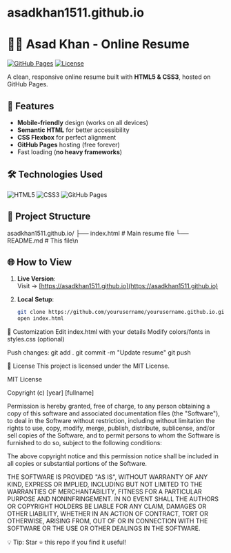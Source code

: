 # asadkhan1511.github.io
# 👨‍💻 Asad Khan - Online Resume

[![GitHub Pages](https://img.shields.io/badge/View-Live%20Resume-blue?style=for-the-badge&logo=github)](https://asadkhan1511.github.io)
[![License](https://img.shields.io/badge/License-MIT-green?style=for-the-badge)](LICENSE)

A clean, responsive online resume built with **HTML5 & CSS3**, hosted on GitHub Pages.

## 🚀 Features

- **Mobile-friendly** design (works on all devices)
- **Semantic HTML** for better accessibility
- **CSS Flexbox** for perfect alignment
- **GitHub Pages** hosting (free forever)
- Fast loading (**no heavy frameworks**)

## 🛠️ Technologies Used

![HTML5](https://img.shields.io/badge/HTML5-E34F26?style=flat&logo=html5&logoColor=white)
![CSS3](https://img.shields.io/badge/CSS3-1572B6?style=flat&logo=css3&logoColor=white)
![GitHub Pages](https://img.shields.io/badge/GitHub%20Pages-222222?style=flat&logo=github)

## 📂 Project Structure
asadkhan1511.github.io/
   ├── index.html # Main resume file
   └── README.md # This file\n


## 🌐 How to View

1. **Live Version**:  
   Visit → [https://asadkhan1511.github.io](https://asadkhan1511.github.io)

2. **Local Setup**:
   ```bash
   git clone https://github.com/yourusername/yourusername.github.io.git
   open index.html

🔧 Customization
Edit index.html with your details
Modify colors/fonts in styles.css (optional)

Push changes:
git add .
git commit -m "Update resume"
git push

📜 License
This project is licensed under the MIT License.

MIT License

Copyright (c) [year] [fullname]

Permission is hereby granted, free of charge, to any person obtaining a copy
of this software and associated documentation files (the "Software"), to deal
in the Software without restriction, including without limitation the rights
to use, copy, modify, merge, publish, distribute, sublicense, and/or sell
copies of the Software, and to permit persons to whom the Software is
furnished to do so, subject to the following conditions:

The above copyright notice and this permission notice shall be included in all
copies or substantial portions of the Software.

THE SOFTWARE IS PROVIDED "AS IS", WITHOUT WARRANTY OF ANY KIND, EXPRESS OR
IMPLIED, INCLUDING BUT NOT LIMITED TO THE WARRANTIES OF MERCHANTABILITY,
FITNESS FOR A PARTICULAR PURPOSE AND NONINFRINGEMENT. IN NO EVENT SHALL THE
AUTHORS OR COPYRIGHT HOLDERS BE LIABLE FOR ANY CLAIM, DAMAGES OR OTHER
LIABILITY, WHETHER IN AN ACTION OF CONTRACT, TORT OR OTHERWISE, ARISING FROM,
OUT OF OR IN CONNECTION WITH THE SOFTWARE OR THE USE OR OTHER DEALINGS IN THE
SOFTWARE.



💡 Tip: Star ⭐ this repo if you find it useful!

